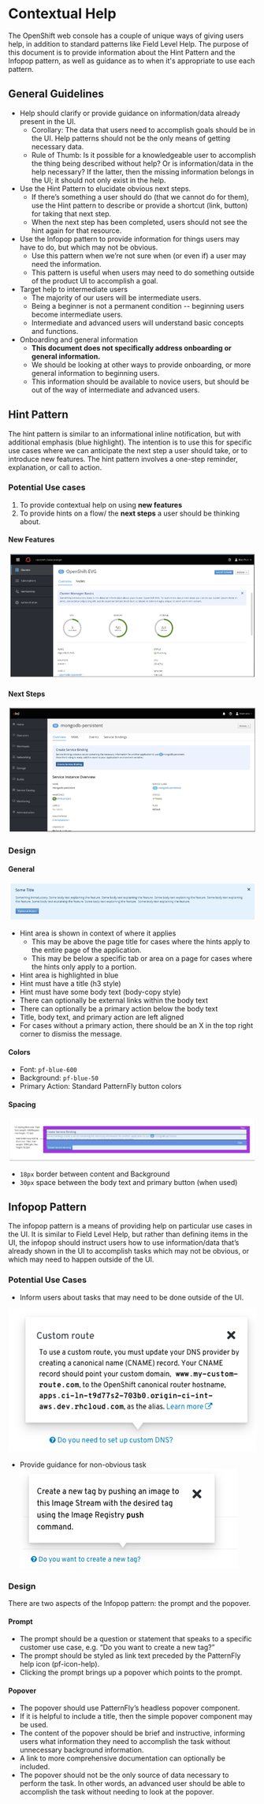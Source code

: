# Contextual Help
The OpenShift web console has a couple of unique ways of giving users help, in addition to standard patterns like Field Level Help. The purpose of this document is to provide information about the Hint Pattern and the Infopop pattern, as well as guidance as to when it's appropriate to use each pattern.

## General Guidelines
* Help should clarify or provide guidance on information/data already present in the UI.
  * Corollary: The data that users need to accomplish goals should be in the UI. Help patterns should not be the only means of getting necessary data.
  * Rule of Thumb: Is it possible for a knowledgeable user to accomplish the thing being described without help? Or is information/data in the help necessary? If the latter, then the missing information belongs in the UI; it should not only exist in the help.
* Use the Hint Pattern to elucidate obvious next steps.
  * If there’s something a user should do (that we cannot do for them), use the Hint pattern to describe or provide a shortcut (link, button) for taking that next step.
  * When the next step has been completed, users should not see the hint again for that resource.
* Use the Infopop pattern to provide information for things users may have to do, but which may not be obvious.
  * Use this pattern when we’re not sure when (or even if) a user may need the information.
  * This pattern is useful when users may need to do something outside of the product UI to accomplish a goal.
* Target help to intermediate users
  * The majority of our users will be intermediate users.
  * Being a beginner is not a permanent condition -- beginning users become intermediate users.
  * Intermediate and advanced users will understand basic concepts and functions.
* Onboarding and general information
  * **This document does not specifically address onboarding or general information.**
  * We should be looking at other ways to provide onboarding, or more general information to beginning users.
  * This information should be available to novice users, but should be out of the way of intermediate and advanced users.

## Hint Pattern
The hint pattern is similar to an informational inline notification, but with additional emphasis (blue highlight). The intention is to use this for specific use cases where we can anticipate the next step a user should take, or to introduce new features. The hint pattern involves a one-step reminder, explanation, or call to action.

### Potential Use cases
1. To provide contextual help on using **new features**
2. To provide hints on a flow/ the **next steps** a user should be thinking about.

#### New Features
![hint pattern - new features](img/hint-new-features.png)

#### Next Steps
![hint pattern - next steps](img/hint-next-step.png)

### Design
#### General
![hint pattern](img/hint-general.png)
* Hint area is shown in context of where it applies
  * This may be above the page title for cases where the hints apply to the entire page of the application.
  * This may be below a specific tab or area on a page for cases where the hints only apply to a portion.
* Hint area is highlighted in blue
* Hint must have a title (h3 style)
* Hint must have some body text (body-copy style)
* There can optionally be external links within the body text
* There can optionally be a primary action below the body text
* Title, body text, and primary action are left aligned
* For cases without a primary action, there should be an X in the top right corner to dismiss the message.

#### Colors
* Font: `pf-blue-600`
* Background: `pf-blue-50`
* Primary Action: Standard PatternFly button colors

#### Spacing
![hint pattern spacing](img/hint-spacing.png)
* `18px` border between content and Background
* `30px` space between the body text and primary button (when used)

## Infopop Pattern
The infopop pattern is a means of providing help on particular use cases in the UI. It is similar to Field Level Help, but rather than defining items in the UI, the infopop should instruct users how to use information/data that’s already shown in the UI to accomplish tasks which may not be obvious, or which may need to happen outside of the UI.

### Potential Use Cases

* Inform users about tasks that may need to be done outside of the UI.

![infopop task outside of ui](img/infopop-outside-ui.png)

* Provide guidance for non-obvious task
![infopop for non-obvious task](img/infopop-non-obvious.png)

### Design
There are two aspects of the Infopop pattern: the prompt and the popover.

#### Prompt
* The prompt should be a question or statement that speaks to a specific customer use case, e.g. “Do you want to create a new tag?”
* The prompt should be styled as link text preceded by the PatternFly help icon (pf-icon-help).
* Clicking the prompt brings up a popover which points to the prompt.

#### Popover
* The popover should use PatternFly’s headless popover component.
* If it is helpful to include a title, then the simple popover component may be used.
* The content of the popover should be brief and instructive, informing users what information they need to accomplish the task without unnecessary background information.
* A link to more comprehensive documentation can optionally be included.
* The popover should not be the only source of data necessary to perform the task. In other words, an advanced user should be able to accomplish the task without needing to look at the popover.
